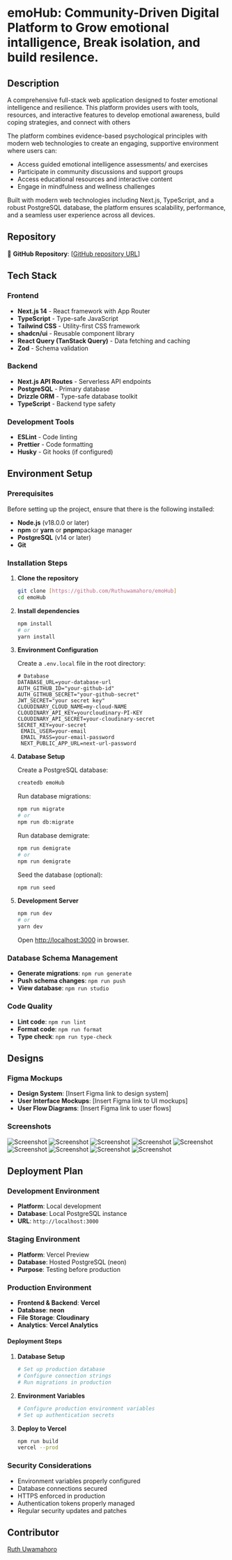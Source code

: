 # emoHub: Community-Driven Digital Platform to Grow emotional intalligence, Break isolation, and build resilence.

## Description

A comprehensive full-stack web application designed to foster emotional intelligence and resilience. This platform provides users with tools, resources, and interactive features to develop emotional awareness, build coping strategies, and connect with others

The platform combines evidence-based psychological principles with modern web technologies to create an engaging, supportive environment where users can:

- Access guided emotional intelligence assessments/ and exercises
- Participate in community discussions and support groups
- Access educational resources and interactive content
- Engage in mindfulness and wellness challenges

Built with modern web technologies including Next.js, TypeScript, and a robust PostgreSQL database, the platform ensures scalability, performance, and a seamless user experience across all devices.

## Repository

🔗 **GitHub Repository**: [[GitHub repository URL](https://github.com/Ruthuwamahoro/emoHub)]

## Tech Stack

### Frontend
- **Next.js 14** - React framework with App Router
- **TypeScript** - Type-safe JavaScript
- **Tailwind CSS** - Utility-first CSS framework
- **shadcn/ui** - Reusable component library
- **React Query (TanStack Query)** - Data fetching and caching
- **Zod** - Schema validation

### Backend
- **Next.js API Routes** - Serverless API endpoints
- **PostgreSQL** - Primary database
- **Drizzle ORM** - Type-safe database toolkit
- **TypeScript** - Backend type safety

### Development Tools
- **ESLint** - Code linting
- **Prettier** - Code formatting
- **Husky** - Git hooks (if configured)

## Environment Setup

### Prerequisites

Before setting up the project, ensure that there is the following installed:

- **Node.js** (v18.0.0 or later)
- **npm** or **yarn** or **pnpm**package manager
- **PostgreSQL** (v14 or later)
- **Git**

### Installation Steps

1. **Clone the repository**
   ```bash
   git clone [https://github.com/Ruthuwamahoro/emoHub]
   cd emoHub
   ```

2. **Install dependencies**
   ```bash
   npm install
   # or
   yarn install
   ```

3. **Environment Configuration**
   
   Create a `.env.local` file in the root directory:
   ```env
   # Database
   DATABASE_URL=your-database-url
   AUTH_GITHUB_ID="your-github-id"
   AUTH_GITHUB_SECRET="your-github-secret"
   JWT_SECRET="your secret key"
   CLOUDINARY_CLOUD_NAME=my-cloud-NAME
   CLOUDINARY_API_KEY=yourcloudinary-PI-KEY
   CLOUDINARY_API_SECRET=your-cloudinary-secret
   SECRET_KEY=your-secret
    EMAIL_USER=your-email
    EMAIL_PASS=your-email-password
    NEXT_PUBLIC_APP_URL=next-url-password
   ```

4. **Database Setup**
   
   Create a PostgreSQL database:
   ```bash
   createdb emoHub
   ```
   
   Run database migrations:
   ```bash
   npm run migrate
   # or
   npm run db:migrate
   ```

   Run database demigrate:
   ```bash
   npm run demigrate
   # or
   npm run demigrate
   ```
   
   Seed the database (optional):
   ```bash
   npm run seed
   ```

5. **Development Server**
   ```bash
   npm run dev
   # or
   yarn dev
   ```
   
   Open [http://localhost:3000](http://localhost:3000) in browser.

### Database Schema Management

- **Generate migrations**: `npm run generate`
- **Push schema changes**: `npm run push`
- **View database**: `npm run studio`

### Code Quality

- **Lint code**: `npm run lint`
- **Format code**: `npm run format`
- **Type check**: `npm run type-check`

## Designs

### Figma Mockups
- **Design System**: [Insert Figma link to design system]
- **User Interface Mockups**: [Insert Figma link to UI mockups]
- **User Flow Diagrams**: [Insert Figma link to user flows]


### Screenshots

![Screenshot](./images/design/signuppage.png)
![Screenshot](./images/design/signinpage.png)
![Screenshot](./images/design/dashboard.png)
![Screenshot](./images/design/emotionentries.png)
![Screenshot](./images/design/todos.png)
![Screenshot](./images/design/resources.png)
![Screenshot](./images/design/singleresources-quiz.png)
![Screenshot](./images/design/design8.png)
![Screenshot](./images/design/allsavedresources.png)




## Deployment Plan

### Development Environment
- **Platform**: Local development
- **Database**: Local PostgreSQL instance
- **URL**: `http://localhost:3000`

### Staging Environment
- **Platform**: Vercel Preview
- **Database**: Hosted PostgreSQL (neon)
- **Purpose**: Testing before production

### Production Environment

- **Frontend & Backend**: **Vercel**
- **Database**: **neon**
- **File Storage**: **Cloudinary**
- **Analytics**: **Vercel Analytics**

#### Deployment Steps

1. **Database Setup**
   ```bash
   # Set up production database
   # Configure connection strings
   # Run migrations in production
   ```

2. **Environment Variables**
   ```bash
   # Configure production environment variables
   # Set up authentication secrets
   ```

3. **Deploy to Vercel**
   ```bash
   npm run build
   vercel --prod
   ```



### Security Considerations

- Environment variables properly configured
- Database connections secured
- HTTPS enforced in production
- Authentication tokens properly managed
- Regular security updates and patches

## Contributor

[Ruth Uwamahoro](https://github.com/Ruthuwamahoro)